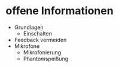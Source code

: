# offene Informationen
- Grundlagen
	- Einschalten
- Feedback vermeiden
- Mikrofone
	- Mikrofonierung
	- Phantomspeißung